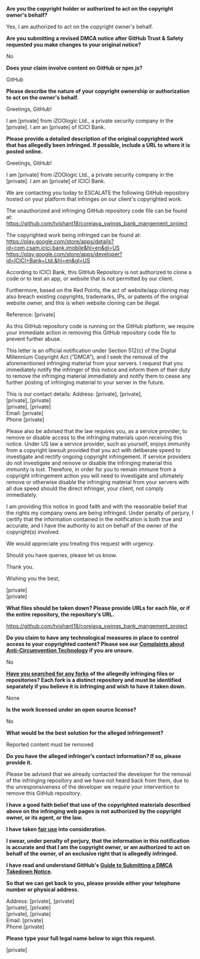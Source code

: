 **Are you the copyright holder or authorized to act on the copyright owner's behalf?**

Yes, I am authorized to act on the copyright owner's behalf.

**Are you submitting a revised DMCA notice after GitHub Trust & Safety requested you make changes to your original notice?**

No

**Does your claim involve content on GitHub or npm.js?**

GitHub

**Please describe the nature of your copyright ownership or authorization to act on the owner's behalf.**

Greetings, GitHub!
 
I am [private] from iZOOlogic Ltd., a private security company in the [private]. I am an [private] of ICICI Bank.

**Please provide a detailed description of the original copyrighted work that has allegedly been infringed. If possible, include a URL to where it is posted online.**

Greetings, GitHub!
 
I am [private] from iZOOlogic Ltd., a private security company in the [private]. I am an [private] of ICICI Bank.

We are contacting you today to ESCALATE the following GitHub repository hosted on your platform that infringes on our client's copyrighted work.

The unauthorized and infringing GitHub repository code file can be found at: https://github.com/tvishant18/corejava_swings_bank_mangement_project

The copyrighted work being infringed can be found at:  
https://play.google.com/store/apps/details?id=com.csam.icici.bank.imobile&hl=en&gl=US  
https://play.google.com/store/apps/developer?id=ICICI+Bank+Ltd.&hl=en&gl=US  

According to ICICI Bank, this GitHub Repository is not authorized to clone a code or to test an app, or website that is not permitted by our client.

Furthermore, based on the Red Points, the act of website/app cloning may also breach existing copyrights, trademarks, IPs, or patents of the original website owner, and this is when website cloning can be illegal.

Reference: [private]

As this GitHub repository code is running on the GitHub platform, we require your immediate action in removing this GitHub repository code file to prevent further abuse.

This letter is an official notification under Section 512(c) of the Digital Millennium Copyright Act (”DMCA”), and I seek the removal of the aforementioned infringing material from your servers. I request that you immediately notify the infringer of this notice and inform them of their duty to remove the infringing material immediately and notify them to cease any further posting of infringing material to your server in the future.

This is our contact details:
Address: [private], [private],  
[private], [private]  
[private], [private]  
Email: [private]  
Phone [private]

Please also be advised that the law requires you, as a service provider, to remove or disable access to the infringing materials upon receiving this notice. Under US law a service provider, such as yourself, enjoys immunity from a copyright lawsuit provided that you act with deliberate speed to investigate and rectify ongoing copyright infringement. If service providers do not investigate and remove or disable the infringing material this immunity is lost. Therefore, in order for you to remain immune from a copyright infringement action you will need to investigate and ultimately remove or otherwise disable the infringing material from your servers with all due speed should the direct infringer, your client, not comply immediately.

I am providing this notice in good faith and with the reasonable belief that the rights my company owns are being infringed. Under penalty of perjury, I certify that the information contained in the notification is both true and accurate, and I have the authority to act on behalf of the owner of the copyright(s) involved.

We would appreciate you treating this request with urgency.

Should you have queries, please let us know.

Thank you.

Wishing you the best,

[private]  
[private]  

**What files should be taken down? Please provide URLs for each file, or if the entire repository, the repository’s URL.**

https://github.com/tvishant18/corejava_swings_bank_mangement_project

**Do you claim to have any technological measures in place to control access to your copyrighted content? Please see our <a href="https://docs.github.com/articles/guide-to-submitting-a-dmca-takedown-notice#complaints-about-anti-circumvention-technology">Complaints about Anti-Circumvention Technology</a> if you are unsure.**

No

**<a href="https://docs.github.com/articles/dmca-takedown-policy#b-what-about-forks-or-whats-a-fork">Have you searched for any forks</a> of the allegedly infringing files or repositories? Each fork is a distinct repository and must be identified separately if you believe it is infringing and wish to have it taken down.**

None

**Is the work licensed under an open source license?**

No

**What would be the best solution for the alleged infringement?**

Reported content must be removed

**Do you have the alleged infringer’s contact information? If so, please provide it.**

Please be advised that we already contacted the developer for the removal of the infringing repository and we have not heard back from them, due to the unresponsiveness of the developer we require your intervention to remove this GitHub repository.

**I have a good faith belief that use of the copyrighted materials described above on the infringing web pages is not authorized by the copyright owner, or its agent, or the law.**

**I have taken <a href="https://www.lumendatabase.org/topics/22">fair use</a> into consideration.**

**I swear, under penalty of perjury, that the information in this notification is accurate and that I am the copyright owner, or am authorized to act on behalf of the owner, of an exclusive right that is allegedly infringed.**

**I have read and understand GitHub's <a href="https://docs.github.com/articles/guide-to-submitting-a-dmca-takedown-notice/">Guide to Submitting a DMCA Takedown Notice</a>.**

**So that we can get back to you, please provide either your telephone number or physical address.**

Address: [private], [private]  
[private], [private]  
[private], [private]  
Email: [private]  
Phone [private]  

**Please type your full legal name below to sign this request.**

[private]  
